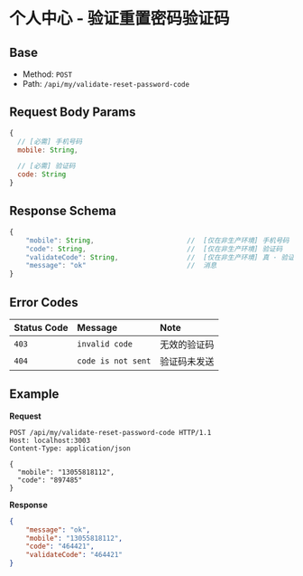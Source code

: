 # 个人中心 - 验证重置密码验证码

## Base

* Method: `POST`
* Path: `/api/my/validate-reset-password-code`

## Request Body Params

```js
{
  // [必需] 手机号码
  mobile: String,

  // [必需] 验证码
  code: String
}
```

## Response Schema

```js
{
    "mobile": String,                       //  [仅在非生产环境] 手机号码
    "code": String,                         //  [仅在非生产环境] 验证码
    "validateCode": String,                 //  [仅在非生产环境] 真 · 验证码
    "message": "ok"                         //  消息
}
```

## Error Codes

Status Code | Message                 | Note
:---------- | :---------------------- | :----
`403`       | `invalid code`          | 无效的验证码
`404`       | `code is not sent`      | 验证码未发送

## Example

**Request**

```
POST /api/my/validate-reset-password-code HTTP/1.1
Host: localhost:3003
Content-Type: application/json

{
  "mobile": "13055818112",
  "code": "897485"
}
```

**Response**

```json
{
    "message": "ok",
    "mobile": "13055818112",
    "code": "464421",
    "validateCode": "464421"
}
```

[signature]: ../../../../signature.md

[user-model]: ../../../../model/user.md
